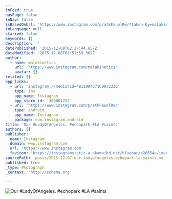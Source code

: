 ```yaml
---
inFeed: true
hasPage: false
inNav: false
isBasedOnUrl: 'https://www.instagram.com/p/atkFauolRw/?taken-by=malakinetics'
inLanguage: null
starred: false
keywords: []
description: ''
datePublished: '2015-12-08T02:27:44.657Z'
dateModified: '2015-12-08T01:51:59.362Z'
author:
  - name: malakinetics
    url: 'https://www.instagram.com/malakinetics'
    avatar: {}
related: []
app_links:
  - url: 'instagram://media?id=481199437169972336'
    type: ios
    app_name: Instagram
    app_store_id: '389801252'
  - url: 'https://www.instagram.com/p/atkFauolRw/'
    type: android
    app_name: Instagram
    package: com.instagram.android
title: 'Our #LadyOfAngeles. #echopark #LA #saints'
authors: []
publisher:
  name: Instagram
  domain: www.instagram.com
  url: 'https://www.instagram.com'
  favicon: 'https://instagramstatic-a.akamaihd.net/bluebar/e20554e/images/ico/favicon.ico'
sourcePath: _posts/2015-12-07-our-ladyofangeles-echopark-la-saints.md
published: true
_type: Photograph
_context: 'http://schema.org'

---
```

![Our #LadyOfAngeles. #echopark #LA #saints](https://s3-us-west-2.amazonaws.com/the-grid-img/p/dd5ac5c60f2ad78490ba76bc840120ceb30961f8.jpg)